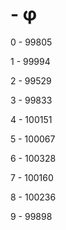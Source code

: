 # - φ

0 - 99805

1 - 99994

2 - 99529

3 - 99833

4 - 100151

5 - 100067

6 - 100328

7 - 100160

8 - 100236

9 - 99898
